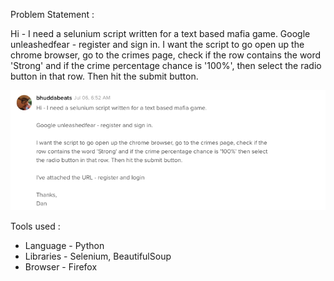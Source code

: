 Problem Statement :

Hi - I need a selunium script written for a text based mafia game.
Google unleashedfear - register and sign in.
I want the script to go open up the chrome browser, go to the crimes page, check if the row contains the word 'Strong' and if the crime percentage chance is '100%', then select the radio button in that row.
Then hit the submit button.

![Problem](Problem.png)

Tools used :

* Language - Python
* Libraries - Selenium, BeautifulSoup
* Browser - Firefox
